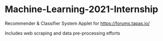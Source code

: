 # Machine-Learning-2021-Internship
Recommender &amp; Classifier System Applet for https://forums.tapas.io/

Includes web scraping and data pre-processing efforts

